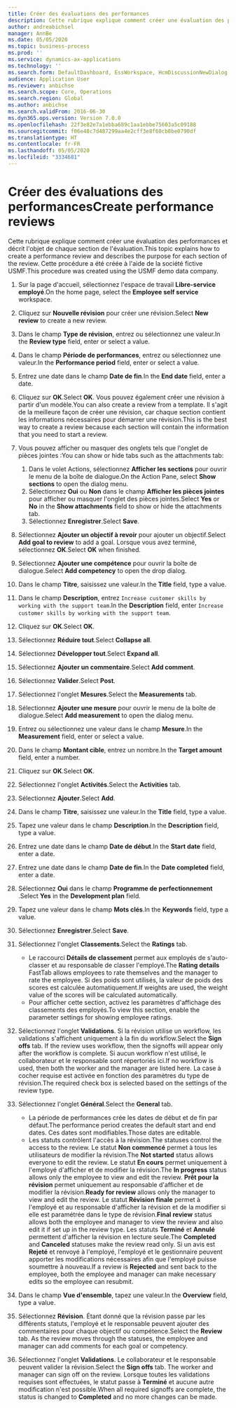 ```yaml
---
title: Créer des évaluations des performances
description: Cette rubrique explique comment créer une évaluation des performances et décrit l'objet de chaque section de l'évaluation.
author: andreabichsel
manager: AnnBe
ms.date: 05/05/2020
ms.topic: business-process
ms.prod: ''
ms.service: dynamics-ax-applications
ms.technology: ''
ms.search.form: DefaultDashboard, EssWorkspace, HcmDiscussionNewDialog, HcmDiscussion, HcmDiscussionChangeSettings, HcmDiscussionAddGoalDialog, HcmTopicCreate, HcmMeasurementDetailDialog, HcmPerfJournalAdd
audience: Application User
ms.reviewer: anbichse
ms.search.scope: Core, Operations
ms.search.region: Global
ms.author: anbichse
ms.search.validFrom: 2016-06-30
ms.dyn365.ops.version: Version 7.0.0
ms.openlocfilehash: 22f3e82e7a1ebba689c1aa1ebbe75603a5c09188
ms.sourcegitcommit: f06e48c7d487299aa4e2cff3e8f60cb8be0790df
ms.translationtype: HT
ms.contentlocale: fr-FR
ms.lasthandoff: 05/05/2020
ms.locfileid: "3334681"
---
```

# <a name="create-performance-reviews"></a><span data-ttu-id="02348-103">Créer des évaluations des performances</span><span class="sxs-lookup"><span data-stu-id="02348-103">Create performance reviews</span></span>


<span data-ttu-id="02348-104">Cette rubrique explique comment créer une évaluation des performances et décrit l'objet de chaque section de l'évaluation.</span><span class="sxs-lookup"><span data-stu-id="02348-104">This topic explains how to create a performance review and describes the purpose for each section of the review.</span></span> <span data-ttu-id="02348-105">Cette procédure a été créée à l'aide de la société fictive USMF.</span><span class="sxs-lookup"><span data-stu-id="02348-105">This procedure was created using the USMF demo data company.</span></span>

1. <span data-ttu-id="02348-106">Sur la page d'accueil, sélectionnez l'espace de travail **Libre-service employé**.</span><span class="sxs-lookup"><span data-stu-id="02348-106">On the home page, select the **Employee self service** workspace.</span></span>
2. <span data-ttu-id="02348-107">Cliquez sur **Nouvelle révision** pour créer une révision.</span><span class="sxs-lookup"><span data-stu-id="02348-107">Select **New review** to create a new review.</span></span>
3. <span data-ttu-id="02348-108">Dans le champ **Type de révision**, entrez ou sélectionnez une valeur.</span><span class="sxs-lookup"><span data-stu-id="02348-108">In the **Review type** field, enter or select a value.</span></span>
4. <span data-ttu-id="02348-109">Dans le champ **Période de performances**, entrez ou sélectionnez une valeur.</span><span class="sxs-lookup"><span data-stu-id="02348-109">In the **Performance period** field, enter or select a value.</span></span>
5. <span data-ttu-id="02348-110">Entrez une date dans le champ **Date de fin**.</span><span class="sxs-lookup"><span data-stu-id="02348-110">In the **End date** field, enter a date.</span></span>
6. <span data-ttu-id="02348-111">Cliquez sur **OK**.</span><span class="sxs-lookup"><span data-stu-id="02348-111">Select **OK**.</span></span> <span data-ttu-id="02348-112">Vous pouvez également créer une révision à partir d'un modèle.</span><span class="sxs-lookup"><span data-stu-id="02348-112">You can also create a review from a template.</span></span> <span data-ttu-id="02348-113">Il s'agit de la meilleure façon de créer une révision, car chaque section contient les informations nécessaires pour démarrer une révision.</span><span class="sxs-lookup"><span data-stu-id="02348-113">This is the best way to create a review because each section will contain the information that you need to start a review.</span></span>  
7. <span data-ttu-id="02348-114">Vous pouvez afficher ou masquer des onglets tels que l'onglet de pièces jointes :</span><span class="sxs-lookup"><span data-stu-id="02348-114">You can show or hide tabs such as the attachments tab:</span></span>

    1. <span data-ttu-id="02348-115">Dans le volet Actions, sélectionnez **Afficher les sections** pour ouvrir le menu de la boîte de dialogue.</span><span class="sxs-lookup"><span data-stu-id="02348-115">On the Action Pane, select **Show sections** to open the dialog menu.</span></span>
    1. <span data-ttu-id="02348-116">Sélectionnez **Oui** ou **Non** dans le champ **Afficher les pièces jointes** pour afficher ou masquer l'onglet des pièces jointes.</span><span class="sxs-lookup"><span data-stu-id="02348-116">Select **Yes** or **No** in the **Show attachments** field to show or hide the attachments tab.</span></span>
    1. <span data-ttu-id="02348-117">Sélectionnez **Enregistrer**.</span><span class="sxs-lookup"><span data-stu-id="02348-117">Select **Save**.</span></span>

8. <span data-ttu-id="02348-118">Sélectionnez **Ajouter un objectif à revoir** pour ajouter un objectif.</span><span class="sxs-lookup"><span data-stu-id="02348-118">Select **Add goal to review** to add a goal.</span></span> <span data-ttu-id="02348-119">Lorsque vous avez terminé, sélectionnez **OK**.</span><span class="sxs-lookup"><span data-stu-id="02348-119">Select **OK** when finished.</span></span>
9. <span data-ttu-id="02348-120">Sélectionnez **Ajouter une compétence** pour ouvrir la boîte de dialogue.</span><span class="sxs-lookup"><span data-stu-id="02348-120">Select **Add competency** to open the drop dialog.</span></span>
10. <span data-ttu-id="02348-121">Dans le champ **Titre**, saisissez une valeur.</span><span class="sxs-lookup"><span data-stu-id="02348-121">In the **Title** field, type a value.</span></span>
11. <span data-ttu-id="02348-122">Dans le champ **Description**, entrez `Increase customer skills by working with the support team`.</span><span class="sxs-lookup"><span data-stu-id="02348-122">In the **Description** field, enter `Increase customer skills by working with the support team`.</span></span>
12. <span data-ttu-id="02348-123">Cliquez sur **OK**.</span><span class="sxs-lookup"><span data-stu-id="02348-123">Select **OK**.</span></span>
13. <span data-ttu-id="02348-124">Sélectionnez **Réduire tout**.</span><span class="sxs-lookup"><span data-stu-id="02348-124">Select **Collapse all**.</span></span>
14. <span data-ttu-id="02348-125">Sélectionnez **Développer tout**.</span><span class="sxs-lookup"><span data-stu-id="02348-125">Select **Expand all**.</span></span>
15. <span data-ttu-id="02348-126">Sélectionnez **Ajouter un commentaire**.</span><span class="sxs-lookup"><span data-stu-id="02348-126">Select **Add comment**.</span></span>
16. <span data-ttu-id="02348-127">Sélectionnez **Valider**.</span><span class="sxs-lookup"><span data-stu-id="02348-127">Select **Post**.</span></span>
17. <span data-ttu-id="02348-128">Sélectionnez l'onglet **Mesures**.</span><span class="sxs-lookup"><span data-stu-id="02348-128">Select the **Measurements** tab.</span></span>
18. <span data-ttu-id="02348-129">Sélectionnez **Ajouter une mesure** pour ouvrir le menu de la boîte de dialogue.</span><span class="sxs-lookup"><span data-stu-id="02348-129">Select **Add measurement** to open the dialog menu.</span></span>
19. <span data-ttu-id="02348-130">Entrez ou sélectionnez une valeur dans le champ **Mesure**.</span><span class="sxs-lookup"><span data-stu-id="02348-130">In the **Measurement** field, enter or select a value.</span></span>
26. <span data-ttu-id="02348-131">Dans le champ **Montant cible**, entrez un nombre.</span><span class="sxs-lookup"><span data-stu-id="02348-131">In the **Target amount** field, enter a number.</span></span>
20. <span data-ttu-id="02348-132">Cliquez sur **OK**.</span><span class="sxs-lookup"><span data-stu-id="02348-132">Select **OK**.</span></span>
21. <span data-ttu-id="02348-133">Sélectionnez l'onglet **Activités**.</span><span class="sxs-lookup"><span data-stu-id="02348-133">Select the **Activities** tab.</span></span>
22. <span data-ttu-id="02348-134">Sélectionnez **Ajouter**.</span><span class="sxs-lookup"><span data-stu-id="02348-134">Select **Add**.</span></span>
23. <span data-ttu-id="02348-135">Dans le champ **Titre**, saisissez une valeur.</span><span class="sxs-lookup"><span data-stu-id="02348-135">In the **Title** field, type a value.</span></span>
24. <span data-ttu-id="02348-136">Tapez une valeur dans le champ **Description**.</span><span class="sxs-lookup"><span data-stu-id="02348-136">In the **Description** field, type a value.</span></span>
25. <span data-ttu-id="02348-137">Entrez une date dans le champ **Date de début**.</span><span class="sxs-lookup"><span data-stu-id="02348-137">In the **Start date** field, enter a date.</span></span>
26. <span data-ttu-id="02348-138">Entrez une date dans le champ **Date de fin**.</span><span class="sxs-lookup"><span data-stu-id="02348-138">In the **Date completed** field, enter a date.</span></span>
27. <span data-ttu-id="02348-139">Sélectionnez **Oui** dans le champ **Programme de perfectionnement** .</span><span class="sxs-lookup"><span data-stu-id="02348-139">Select **Yes** in the **Development plan** field.</span></span>
28. <span data-ttu-id="02348-140">Tapez une valeur dans le champ **Mots clés**.</span><span class="sxs-lookup"><span data-stu-id="02348-140">In the **Keywords** field, type a value.</span></span>
29. <span data-ttu-id="02348-141">Sélectionnez **Enregistrer**.</span><span class="sxs-lookup"><span data-stu-id="02348-141">Select **Save**.</span></span>
30. <span data-ttu-id="02348-142">Sélectionnez l'onglet **Classements**.</span><span class="sxs-lookup"><span data-stu-id="02348-142">Select the **Ratings** tab.</span></span>  

    - <span data-ttu-id="02348-143">Le raccourci **Détails de classement** permet aux employés de s'auto-classer et au responsable de classer l'employé.</span><span class="sxs-lookup"><span data-stu-id="02348-143">The **Rating details** FastTab allows employees to rate themselves and the manager to rate the employee.</span></span> <span data-ttu-id="02348-144">Si des poids sont utilisés, la valeur de poids des scores est calculée automatiquement.</span><span class="sxs-lookup"><span data-stu-id="02348-144">If weights are used, the weight value of the scores will be calculated automatically.</span></span>  
    - <span data-ttu-id="02348-145">Pour afficher cette section, activez les paramètres d'affichage des classements des employés.</span><span class="sxs-lookup"><span data-stu-id="02348-145">To view this section, enable the parameter settings for showing employee ratings.</span></span>  

31. <span data-ttu-id="02348-146">Sélectionnez l'onglet **Validations**. Si la révision utilise un workflow, les validations s'affichent uniquement à la fin du workflow.</span><span class="sxs-lookup"><span data-stu-id="02348-146">Select the **Sign offs** tab. If the review uses workflow, then the signoffs will appear only after the workflow is complete.</span></span> <span data-ttu-id="02348-147">Si aucun workflow n'est utilisé, le collaborateur et le responsable sont répertoriés ici.</span><span class="sxs-lookup"><span data-stu-id="02348-147">If no workflow is used, then both the worker and the manager are listed here.</span></span> <span data-ttu-id="02348-148">La case à cocher requise est activée en fonction des paramètres du type de révision.</span><span class="sxs-lookup"><span data-stu-id="02348-148">The required check box is selected based on the settings of the review type.</span></span>  
32. <span data-ttu-id="02348-149">Sélectionnez l'onglet **Général**.</span><span class="sxs-lookup"><span data-stu-id="02348-149">Select the **General** tab.</span></span>

    - <span data-ttu-id="02348-150">La période de performances crée les dates de début et de fin par défaut.</span><span class="sxs-lookup"><span data-stu-id="02348-150">The performance period creates the default start and end dates.</span></span> <span data-ttu-id="02348-151">Ces dates sont modifiables.</span><span class="sxs-lookup"><span data-stu-id="02348-151">Those dates are editable.</span></span>  
    - <span data-ttu-id="02348-152">Les statuts contrôlent l'accès à la révision.</span><span class="sxs-lookup"><span data-stu-id="02348-152">The statuses control the access to the review.</span></span> <span data-ttu-id="02348-153">Le statut **Non commencé** permet à tous les utilisateurs de modifier la révision.</span><span class="sxs-lookup"><span data-stu-id="02348-153">The **Not started** status allows everyone to edit the review.</span></span> <span data-ttu-id="02348-154">Le statut **En cours** permet uniquement à l'employé d'afficher et de modifier la révision.</span><span class="sxs-lookup"><span data-stu-id="02348-154">The **In progress** status allows only the employee to view and edit the review.</span></span> <span data-ttu-id="02348-155">**Prêt pour la révision** permet uniquement au responsable d'afficher et de modifier la révision.</span><span class="sxs-lookup"><span data-stu-id="02348-155">**Ready for review** allows only the manager to view and edit the review.</span></span> <span data-ttu-id="02348-156">Le statut **Révision finale** permet à l'employé et au responsable d'afficher la révision et de la modifier si elle est paramétrée dans le type de révision.</span><span class="sxs-lookup"><span data-stu-id="02348-156">**Final review** status allows both the employee and manager to view the review and also edit it if set up in the review type.</span></span> <span data-ttu-id="02348-157">Les statuts **Terminé** et **Annulé** permettent d'afficher la révision en lecture seule.</span><span class="sxs-lookup"><span data-stu-id="02348-157">The **Completed** and **Canceled** statuses make the review read only.</span></span> <span data-ttu-id="02348-158">Si un avis est **Rejeté** et renvoyé à l'employé, l'employé et le gestionnaire peuvent apporter les modifications nécessaires afin que l'employé puisse soumettre à nouveau.</span><span class="sxs-lookup"><span data-stu-id="02348-158">If a review is **Rejected** and sent back to the employee, both the employee and manager can make necessary edits so the employee can resubmit.</span></span>

33. <span data-ttu-id="02348-159">Dans le champ **Vue d'ensemble**, tapez une valeur.</span><span class="sxs-lookup"><span data-stu-id="02348-159">In the **Overview** field, type a value.</span></span>
34. <span data-ttu-id="02348-160">Sélectionnez **Révision**. Étant donné que la révision passe par les différents statuts, l'employé et le responsable peuvent ajouter des commentaires pour chaque objectif ou compétence.</span><span class="sxs-lookup"><span data-stu-id="02348-160">Select the **Review** tab. As the review moves through the statuses, the employee and manager can add comments for each goal or competency.</span></span>  
35. <span data-ttu-id="02348-161">Sélectionnez l'onglet **Validations**. Le collaborateur et le responsable peuvent valider la révision.</span><span class="sxs-lookup"><span data-stu-id="02348-161">Select the **Sign offs** tab. The worker and manager can sign off on the review.</span></span> <span data-ttu-id="02348-162">Lorsque toutes les validations requises sont effectuées, le statut passe à **Terminé** et aucune autre modification n'est possible.</span><span class="sxs-lookup"><span data-stu-id="02348-162">When all required signoffs are complete, the status is changed to **Completed** and no more changes can be made.</span></span>  

